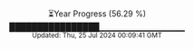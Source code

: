 <p align="center">
⏳Year Progress (56.29 %)<br>
████████████████▁▁▁▁▁▁▁▁▁▁▁▁▁▁ <br>
<sub>Updated: Thu, 25 Jul 2024 00:09:41 GMT</sub>
</p>

